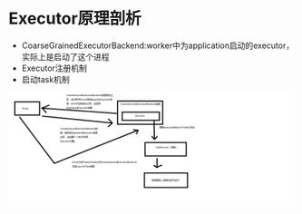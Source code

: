 # Executor原理剖析

- CoarseGrainedExecutorBackend:worker中为application启动的executor，实际上是启动了这个进程
- Executor注册机制
- 启动task机制

![](img\Executor原理剖析.png)